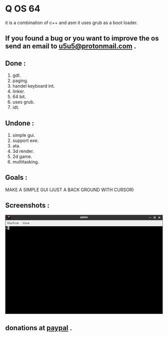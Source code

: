 # Q OS 64<br>
it is a combination of c++ and asm   it uses grub as a boot loader.<br>
## If you found a bug or you want to improve the os send an email to u5u5@protonmail.com .<br>
## Done :<br>
1. gdt.<br>
2. paging.<br>
3. handel keyboard int.<br>
4. linker.<br>
5. 64 bit.<br>
6. uses grub.<br>
7. idt.<br>
## Undone :<br>
1. simple gui.<br>
2. support exe.<br>
3. ata.<br>
4. 3d render.<br>
5. 2d game.<br>
6. multitasking.<br>
## Goals :<br>
  MAKE A SIMPLE GUI (JUST A BACK GROUND WITH CURSOR)<br>
## Screenshots :<br>
![ERROR](https://raw.githubusercontent.com/li7r/os/master/a.jpg)<br>
## donations at <a href="https://paypal.me/u5u5">paypal</a> .<br>
